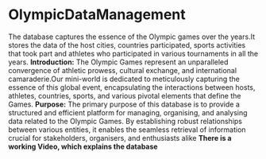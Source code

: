 # OlympicDataManagement
The database captures the essence of the Olympic games over the years.It stores the data of the host cities, countries participated, sports activities that took part and athletes who participated in various tournaments in all the years.
**Introduction:**
The Olympic Games represent an unparalleled convergence of athletic prowess, cultural
exchange, and international camaraderie.Our mini-world is dedicated to meticulously
capturing the essence of this global event, encapsulating the interactions between hosts,
athletes, countries, sports, and various pivotal elements that define the Games.
**Purpose:**
The primary purpose of this database is to provide a structured and efficient platform for
managing, organising, and analysing data related to the Olympic Games. By establishing
robust relationships between various entities, it enables the seamless retrieval of information
crucial for stakeholders, organisers, and enthusiasts alike
**There is a working Video, which explains the database**
